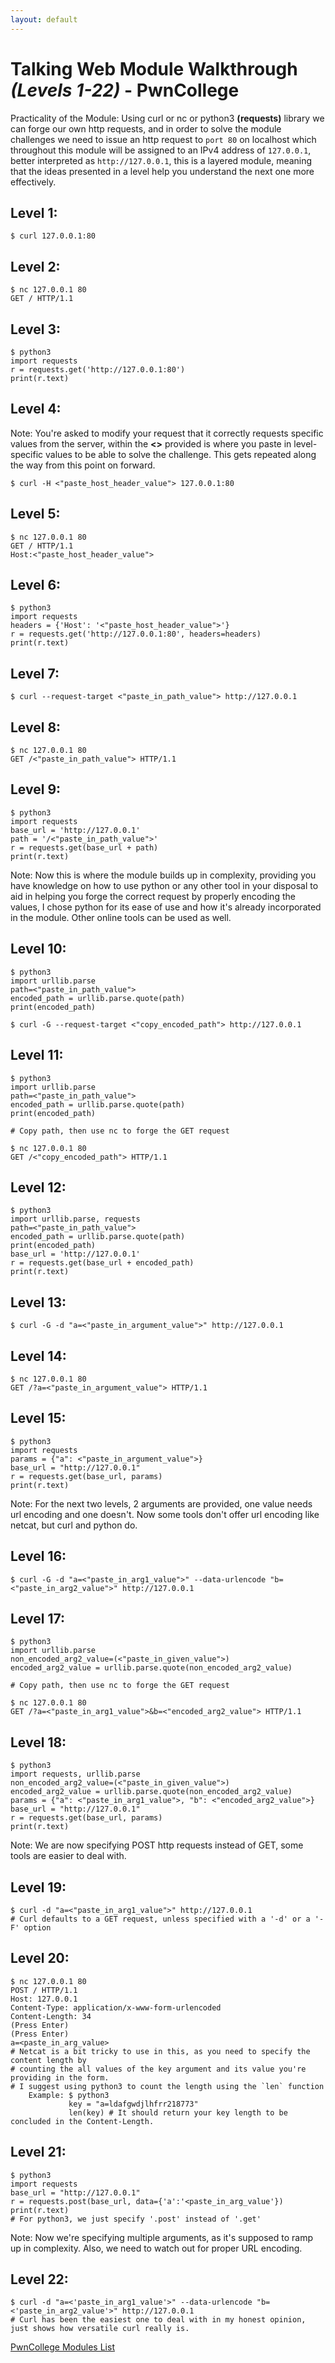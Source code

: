 ```yaml
---
layout: default
---
```

# Talking Web Module Walkthrough *(Levels 1-22)* - PwnCollege 
Practicality of the Module: Using curl or nc or python3 **(requests)** library we can forge our own http requests, and in order to solve the module challenges we need to issue an http request to `port 80` on localhost which throughout this module will be assigned to an IPv4 address of `127.0.0.1`, better interpreted as `http://127.0.0.1`, this is a layered module, meaning that the ideas presented in a level help you understand the next one more effectively.
## Level 1:
```
$ curl 127.0.0.1:80
```
## Level 2:
```
$ nc 127.0.0.1 80
GET / HTTP/1.1
```
## Level 3:
```
$ python3
import requests
r = requests.get('http://127.0.0.1:80')
print(r.text)
```
## Level 4:
Note: You're asked to modify your request that it correctly requests specific values from the server, within the **<>** provided is where you paste in level-specific values to be able to solve the challenge. This gets repeated along the way from this point on forward.
```
$ curl -H <"paste_host_header_value"> 127.0.0.1:80
```
## Level 5: 
```
$ nc 127.0.0.1 80
GET / HTTP/1.1
Host:<"paste_host_header_value">
```
## Level 6:
```
$ python3
import requests
headers = {'Host': '<"paste_host_header_value">'}
r = requests.get('http://127.0.0.1:80', headers=headers)
print(r.text)
```
## Level 7:
```
$ curl --request-target <"paste_in_path_value"> http://127.0.0.1
```
## Level 8:
```
$ nc 127.0.0.1 80
GET /<"paste_in_path_value"> HTTP/1.1
```
## Level 9:
```
$ python3
import requests
base_url = 'http://127.0.0.1'
path = '/<"paste_in_path_value">'
r = requests.get(base_url + path)
print(r.text)
```
Note: Now this is where the module builds up in complexity, providing you have knowledge on how to use python or any other tool in your disposal to aid in helping you forge the correct request by properly encoding the values, I chose python for its ease of use and how it's already incorporated in the module. Other online tools can be used as well.
## Level 10:
```
$ python3
import urllib.parse
path=<"paste_in_path_value">
encoded_path = urllib.parse.quote(path)
print(encoded_path)

$ curl -G --request-target <"copy_encoded_path"> http://127.0.0.1
```
## Level 11:
```
$ python3
import urllib.parse
path=<"paste_in_path_value">
encoded_path = urllib.parse.quote(path)
print(encoded_path)

# Copy path, then use nc to forge the GET request

$ nc 127.0.0.1 80
GET /<"copy_encoded_path"> HTTP/1.1
```
## Level 12:
```
$ python3
import urllib.parse, requests
path=<"paste_in_path_value">
encoded_path = urllib.parse.quote(path)
print(encoded_path)
base_url = 'http://127.0.0.1'
r = requests.get(base_url + encoded_path)
print(r.text)
```
## Level 13:
```
$ curl -G -d "a=<"paste_in_argument_value">" http://127.0.0.1
```
## Level 14:
```
$ nc 127.0.0.1 80
GET /?a=<"paste_in_argument_value"> HTTP/1.1
```
## Level 15:
```
$ python3
import requests
params = {"a": <"paste_in_argument_value">}
base_url = "http://127.0.0.1"
r = requests.get(base_url, params)
print(r.text)
```
Note: For the next two levels, 2 arguments are provided, one value needs url encoding and one doesn't. Now some tools don't offer url encoding like netcat, but curl and python do.
## Level 16:
```
$ curl -G -d "a=<"paste_in_arg1_value">" --data-urlencode "b=<"paste_in_arg2_value">" http://127.0.0.1
```
## Level 17:
```
$ python3
import urllib.parse
non_encoded_arg2_value=(<"paste_in_given_value">)
encoded_arg2_value = urllib.parse.quote(non_encoded_arg2_value)

# Copy path, then use nc to forge the GET request

$ nc 127.0.0.1 80
GET /?a=<"paste_in_arg1_value">&b=<"encoded_arg2_value"> HTTP/1.1
```
## Level 18:
```
$ python3
import requests, urllib.parse
non_encoded_arg2_value=(<"paste_in_given_value">)
encoded_arg2_value = urllib.parse.quote(non_encoded_arg2_value)
params = {"a": <"paste_in_arg1_value">, "b": <"encoded_arg2_value">}
base_url = "http://127.0.0.1"
r = requests.get(base_url, params)
print(r.text)
```
Note: We are now specifying POST http requests instead of GET, some tools are easier to deal with. 
## Level 19:
```
$ curl -d "a=<"paste_in_arg1_value">" http://127.0.0.1
# Curl defaults to a GET request, unless specified with a '-d' or a '-F' option
```
## Level 20: 
```
$ nc 127.0.0.1 80
POST / HTTP/1.1
Host: 127.0.0.1
Content-Type: application/x-www-form-urlencoded
Content-Length: 34
(Press Enter)
(Press Enter)
a=<paste_in_arg_value>
# Netcat is a bit tricky to use in this, as you need to specify the content length by
# counting the all values of the key argument and its value you're providing in the form.
# I suggest using python3 to count the length using the `len` function
    Example: $ python3
             key = "a=ldafgwdjlhfrr218773"
             len(key) # It should return your key length to be concluded in the Content-Length.
```
## Level 21:
```
$ python3
import requests
base_url = "http://127.0.0.1"
r = requests.post(base_url, data={'a':'<paste_in_arg_value'})
print(r.text)
# For python3, we just specify '.post' instead of '.get'
```
Note: Now we're specifying multiple arguments, as it's supposed to ramp up in complexity. Also, we need to watch out for proper URL encoding.
## Level 22:
```
$ curl -d "a=<'paste_in_arg1_value'>" --data-urlencode "b=<'paste_in_arg2_value'>" http://127.0.0.1 
# Curl has been the easiest one to deal with in my honest opinion, just shows how versatile curl really is.
```

[PwnCollege Modules List](./pwncol.md)
